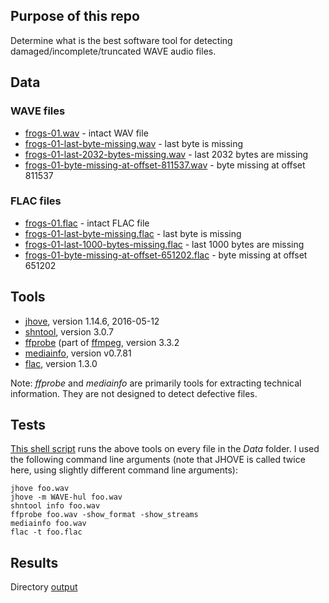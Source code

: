 
## Purpose of this repo

Determine what is the best software tool for detecting damaged/incomplete/truncated WAVE audio files.

## Data

### WAVE files

* [frogs-01.wav](./data/frogs-01.wav) - intact WAV file
* [frogs-01-last-byte-missing.wav](./data/frogs-01-last-byte-missing.wav) - last byte is missing
* [frogs-01-last-2032-bytes-missing.wav](./data/frogs-01-last-2032-bytes-missing.wav) - last 2032 bytes are missing
* [frogs-01-byte-missing-at-offset-811537.wav](./data/frogs-01-byte-missing-at-offset-811537.wav) - byte missing at offset 811537

### FLAC files

* [frogs-01.flac](./data/frogs-01.flac) - intact FLAC file
* [frogs-01-last-byte-missing.flac](./data/frogs-01-last-byte-missing.flac) - last byte is missing
* [frogs-01-last-1000-bytes-missing.flac](./data/frogs-01-last-1000-bytes-missing.flac) - last 1000 bytes are missing
* [frogs-01-byte-missing-at-offset-651202.flac](./data/frogs-01-byte-missing-at-offset-651202.flac) - byte missing at offset 651202

## Tools

* [jhove](http://jhove.openpreservation.org/), version 1.14.6, 2016-05-12
* [shntool](http://www.etree.org/shnutils/shntool/), version 3.0.7
* [ffprobe](https://ffmpeg.org/ffprobe.html) (part of [ffmpeg](https://ffmpeg.org/), version 3.3.2
* [mediainfo](https://mediaarea.net/en/MediaInfo), version v0.7.81
* [flac](https://xiph.org/flac/), version 1.3.0

Note: *ffprobe* and *mediainfo* are primarily tools for extracting technical information. They are not designed to detect defective files.

## Tests

[This shell script](./runtools.sh) runs the above tools on every file in the *Data* folder. I used the following command line arguments (note that JHOVE is called twice here, using slightly different command line arguments):

    jhove foo.wav
    jhove -m WAVE-hul foo.wav
    shntool info foo.wav
    ffprobe foo.wav -show_format -show_streams
    mediainfo foo.wav
    flac -t foo.flac

## Results

Directory [output](./output)
 